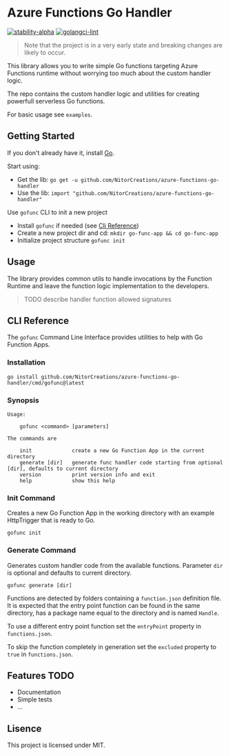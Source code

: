 # Azure Functions Go Handler

[![stability-alpha](https://img.shields.io/badge/stability-alpha-f4d03f.svg)](https://github.com/mkenney/software-guides/blob/master/STABILITY-BADGES.md#alpha)
[![golangci-lint](https://github.com/NitorCreations/azure-functions-go-handler/actions/workflows/golangci-lint.yml/badge.svg)](https://github.com/NitorCreations/azure-functions-go-handler/actions/workflows/golangci-lint.yml)

> Note that the project is in a very early state and breaking changes are likely to occur.

This library allows you to write simple Go functions targeting Azure Functions
runtime without worrying too much about the custom handler logic.

The repo contains the custom handler logic and utilities for creating powerfull
serverless Go functions.

For basic usage see `examples`.

## Getting Started

If you don't already have it, install [Go](https://go.dev/dl/).

Start using:

- Get the lib: `go get -u github.com/NitorCreations/azure-functions-go-handler`
- Use the lib: `import "github.com/NitorCreations/azure-functions-go-handler"`

Use `gofunc` CLI to init a new project

- Install `gofunc` if needed (see [Cli Reference](#cli-reference))
- Create a new project dir and cd: `mkdir go-func-app && cd go-func-app`
- Initialize project structure `gofunc init`

## Usage

The library provides common utils to handle invocations by the Function Runtime and leave the function logic implementation to the developers.

> TODO describe handler function allowed signatures

## CLI Reference

The `gofunc` Command Line Interface provides utilities to help with Go Function Apps.

### Installation

```shell
go install github.com/NitorCreations/azure-functions-go-handler/cmd/gofunc@latest
```

### Synopsis

```
Usage:

    gofunc <command> [parameters]

The commands are

    init             create a new Go Function App in the current directory
    generate [dir]   generate func handler code starting from optional [dir], defaults to current directory
    version          print version info and exit
    help             show this help
```

### Init Command

Creates a new Go Function App in the working directory with an example HttpTrigger that is ready to Go.

```shell
gofunc init
```

### Generate Command

Generates custom handler code from the available functions. Parameter `dir` is optional and defaults to current directory.

```
gofunc generate [dir]
```

Functions are detected by folders containing a `function.json` definition file.
It is expected that the entry point function can be found in the same directory, has a package name equal to the directory and is named `Handle`.

To use a different entry point function set the `entryPoint` property in `functions.json`.

To skip the function completely in generation set the `excluded` property to `true` in `functions.json`.

## Features TODO

- Documentation
- Simple tests
- ...

## Lisence

This project is licensed under MIT.

